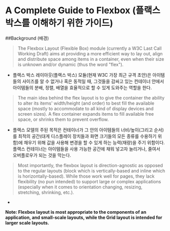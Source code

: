# A Complete Guide to Flexbox (플랙스 박스를 이해하기 위한 가이드)

##Background (배경)

> The Flexbox Layout (Flexible Box) module (currently a W3C Last Call Working Draft) aims at providing a more efficient way to lay out, align and distribute space among items in a container, even when their size is unknown and/or dynamic (thus the word "flex").

- 플랙스 박스 레이아웃(플랙스 박스) 모듈(현재 W3C 가장 최근 규격 초안)은 아이템들의 사이즈를 알 수 없거나 혹은 동적일 때, 그것들을 감싸고 있는 컨테이너 안에서 아이템들의 분배, 정렬, 배열을 효율적으로 할 수 있게 도와주는 역할을 한다.

> The main idea behind the flex layout is to give the container the ability to alter its items' width/height (and order) to best fill the available space (mostly to accommodate to all kind of display devices and screen sizes). A flex container expands items to fill available free space, or shrinks them to prevent overflow.

- 	플랙스 모델의 주된 목적은 컨테이너가 그 안의 아이템들의 너비/높이(그리고 순서)를 최적의 공간(대게 디스플레이 장치들과 화면 크기들의 모든 종류를 수용하기 위함)에 채우기 위해 값을 사용해 변경을 할 수 있게 하는 능력(재량)을 주기 위함이다. 플랙스 컨테이너는 아이템들을 사용 가능한 공간에 채워 넣고자 늘리거나, 줄여서 오버플로우가 되는 것을 막는다. 

> Most importantly, the flexbox layout is direction-agnostic as opposed to the regular layouts (block which is vertically-based and inline which is horizontally-based). While those work well for pages, they lack flexibility (no pun intended) to support large or complex applications (especially when it comes to orientation changing, resizing, stretching, shrinking, etc.).

- 
 

<strong> Note: Flexbox layout is most appropriate to the components of an application, and small-scale layouts, while the Grid layout is intended for larger scale layouts. 